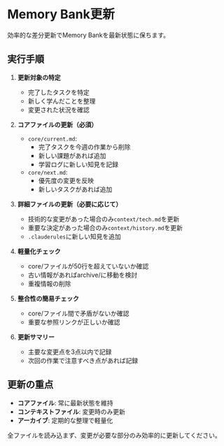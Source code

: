 # Memory Bank更新

効率的な差分更新でMemory Bankを最新状態に保ちます。

## 実行手順

1. **更新対象の特定**
   - 完了したタスクを特定
   - 新しく学んだことを整理
   - 変更された状況を確認

2. **コアファイルの更新（必須）**
   - `core/current.md`: 
     - 完了タスクを今週の作業から削除
     - 新しい課題があれば追加
     - 学習ログに新しい知見を記録
   - `core/next.md`:
     - 優先度の変更を反映
     - 新しいタスクがあれば追加

3. **詳細ファイルの更新（必要に応じて）**
   - 技術的な変更があった場合のみ`context/tech.md`を更新
   - 重要な決定があった場合のみ`context/history.md`を更新
   - `.clauderules`に新しい知見を追加

4. **軽量化チェック**
   - core/ファイルが50行を超えていないか確認
   - 古い情報があればarchive/に移動を検討
   - 重複情報の削除

5. **整合性の簡易チェック**
   - core/ファイル間で矛盾がないか確認
   - 重要な参照リンクが正しいか確認

6. **更新サマリー**
   - 主要な変更点を3点以内で記録
   - 次回の作業で注意すべき点があれば記録

## 更新の重点
- **コアファイル**: 常に最新状態を維持
- **コンテキストファイル**: 変更時のみ更新
- **アーカイブ**: 定期的な整理で軽量化

全ファイルを読み込まず、変更が必要な部分のみ効率的に更新してください。